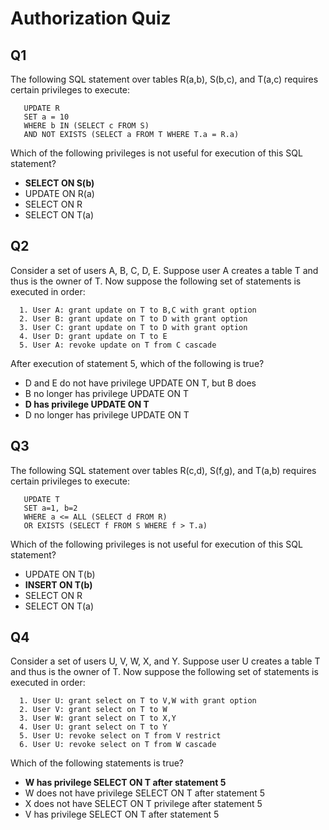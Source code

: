 # Authorization Quiz

## Q1 

The following SQL statement over tables R(a,b), S(b,c), and T(a,c) requires certain privileges to execute:

```
   UPDATE R
   SET a = 10
   WHERE b IN (SELECT c FROM S)
   AND NOT EXISTS (SELECT a FROM T WHERE T.a = R.a)
```

Which of the following privileges is not useful for execution of this SQL statement?

- **SELECT ON S(b)**
- UPDATE ON R(a)
- SELECT ON R
- SELECT ON T(a)

## Q2 

Consider a set of users A, B, C, D, E. Suppose user A creates a table T and thus is the owner of T. Now suppose the following set of statements is executed in order:

```
  1. User A: grant update on T to B,C with grant option
  2. User B: grant update on T to D with grant option
  3. User C: grant update on T to D with grant option
  4. User D: grant update on T to E
  5. User A: revoke update on T from C cascade
```

After execution of statement 5, which of the following is true?

- D and E do not have privilege UPDATE ON T, but B does
- B no longer has privilege UPDATE ON T
- **D has privilege UPDATE ON T**
- D no longer has privilege UPDATE ON T

## Q3 

The following SQL statement over tables R(c,d), S(f,g), and T(a,b) requires certain privileges to execute:

```
   UPDATE T
   SET a=1, b=2
   WHERE a <= ALL (SELECT d FROM R)
   OR EXISTS (SELECT f FROM S WHERE f > T.a)
```

Which of the following privileges is not useful for execution of this SQL statement?

- UPDATE ON T(b)
- **INSERT ON T(b)**
- SELECT ON R
- SELECT ON T(a)

## Q4

Consider a set of users U, V, W, X, and Y. Suppose user U creates a table T and thus is the owner of T. Now suppose the following set of statements is executed in order:

```
  1. User U: grant select on T to V,W with grant option
  2. User V: grant select on T to W
  3. User W: grant select on T to X,Y
  4. User U: grant select on T to Y
  5. User U: revoke select on T from V restrict
  6. User U: revoke select on T from W cascade
```

Which of the following statements is true?

- **W has privilege SELECT ON T after statement 5**
- W does not have privilege SELECT ON T after statement 5
- X does not have SELECT ON T privilege after statement 5
- V has privilege SELECT ON T after statement 5